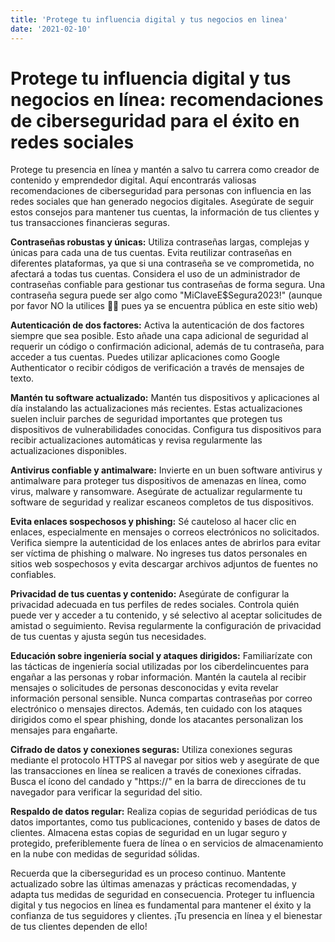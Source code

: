 ```yaml
---
title: 'Protege tu influencia digital y tus negocios en linea'
date: '2021-02-10'
---
```


# Protege tu influencia digital y tus negocios en línea: recomendaciones de ciberseguridad para el éxito en redes sociales

Protege tu presencia en línea y mantén a salvo tu carrera como creador de contenido y emprendedor digital. Aquí encontrarás valiosas recomendaciones de ciberseguridad para personas con influencia en las redes sociales que han generado negocios digitales. Asegúrate de seguir estos consejos para mantener tus cuentas, la información de tus clientes y tus transacciones financieras seguras.

**Contraseñas robustas y únicas:** Utiliza contraseñas largas, complejas y únicas para cada una de tus cuentas. Evita reutilizar contraseñas en diferentes plataformas, ya que si una contraseña se ve comprometida, no afectará a todas tus cuentas. Considera el uso de un administrador de contraseñas confiable para gestionar tus contraseñas de forma segura. Una contraseña segura puede ser algo como "MiClaveE$Segura2023!" (aunque por favor NO la utilices 🙏🏻 pues ya se encuentra pública en este sitio web) 

**Autenticación de dos factores:** Activa la autenticación de dos factores siempre que sea posible. Esto añade una capa adicional de seguridad al requerir un código o confirmación adicional, además de tu contraseña, para acceder a tus cuentas. Puedes utilizar aplicaciones como Google Authenticator o recibir códigos de verificación a través de mensajes de texto.

**Mantén tu software actualizado:** Mantén tus dispositivos y aplicaciones al día instalando las actualizaciones más recientes. Estas actualizaciones suelen incluir parches de seguridad importantes que protegen tus dispositivos de vulnerabilidades conocidas. Configura tus dispositivos para recibir actualizaciones automáticas y revisa regularmente las actualizaciones disponibles.

**Antivirus confiable y antimalware:** Invierte en un buen software antivirus y antimalware para proteger tus dispositivos de amenazas en línea, como virus, malware y ransomware. Asegúrate de actualizar regularmente tu software de seguridad y realizar escaneos completos de tus dispositivos.

**Evita enlaces sospechosos y phishing:** Sé cauteloso al hacer clic en enlaces, especialmente en mensajes o correos electrónicos no solicitados. Verifica siempre la autenticidad de los enlaces antes de abrirlos para evitar ser víctima de phishing o malware. No ingreses tus datos personales en sitios web sospechosos y evita descargar archivos adjuntos de fuentes no confiables.

**Privacidad de tus cuentas y contenido:** Asegúrate de configurar la privacidad adecuada en tus perfiles de redes sociales. Controla quién puede ver y acceder a tu contenido, y sé selectivo al aceptar solicitudes de amistad o seguimiento. Revisa regularmente la configuración de privacidad de tus cuentas y ajusta según tus necesidades.

**Educación sobre ingeniería social y ataques dirigidos:** Familiarízate con las tácticas de ingeniería social utilizadas por los ciberdelincuentes para engañar a las personas y robar información. Mantén la cautela al recibir mensajes o solicitudes de personas desconocidas y evita revelar información personal sensible. Nunca compartas contraseñas por correo electrónico o mensajes directos. Además, ten cuidado con los ataques dirigidos como el spear phishing, donde los atacantes personalizan los mensajes para engañarte.

**Cifrado de datos y conexiones seguras:** Utiliza conexiones seguras mediante el protocolo HTTPS al navegar por sitios web y asegúrate de que las transacciones en línea se realicen a través de conexiones cifradas. Busca el ícono del candado y "https://" en la barra de direcciones de tu navegador para verificar la seguridad del sitio.

**Respaldo de datos regular:** Realiza copias de seguridad periódicas de tus datos importantes, como tus publicaciones, contenido y bases de datos de clientes. Almacena estas copias de seguridad en un lugar seguro y protegido, preferiblemente fuera de línea o en servicios de almacenamiento en la nube con medidas de seguridad sólidas.

Recuerda que la ciberseguridad es un proceso continuo. Mantente actualizado sobre las últimas amenazas y prácticas recomendadas, y adapta tus medidas de seguridad en consecuencia. Proteger tu influencia digital y tus negocios en línea es fundamental para mantener el éxito y la confianza de tus seguidores y clientes. ¡Tu presencia en línea y el bienestar de tus clientes dependen de ello!